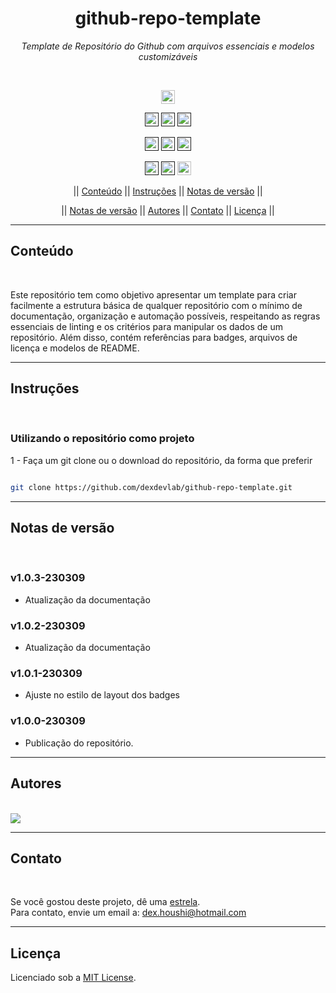 <h1 align="center">github-repo-template</h1>
<p align=center><i align="center">Template de Repositório do Github com arquivos essenciais e modelos customizáveis</i></p>

<br>

<div align="center">

<a href="https://www.markdownguide.org"><img src="https://img.shields.io/badge/Markdown-%23000000.svg?style=plastic&logo=markdown&logoColor=white" height="22" alt="Markdown"/></a>

<a href=""><img src="https://img.shields.io/badge/maintenance-actively--developed-brightgreen.svg?style=plastic" height="22" alt="Maintenance-actively-developed"/></a>
<a href=""><img src="https://img.shields.io/github/last-commit/dexdevlab/github-repo-template?style=plastic" height="22" alt="LastCommit"></a>
<a href=""><img src="https://snyk.io/test/github/dexdevlab/github-repo-template/badge.svg" height="22" alt="Snyk"/></a>

<a href=""><img src="https://img.shields.io/github/repo-size/dexdevlab/github-repo-template?style=plastic" height="22" alt="RepoSize"/></a>
<a href=""><img src="https://img.shields.io/github/languages/code-size/dexdevlab/github-repo-template?style=plastic" height="22" alt="CodeSize"/></a>
<a href=""><img src="https://img.shields.io/github/contributors/dexdevlab/github-repo-template?style=plastic" height="22" alt="Contributors"></a>

<a href=""><img src="https://img.shields.io/github/forks/dexdevlab/github-repo-template?style=plastic" height="22" alt="Fork"></a>
<a href=""><img src="https://img.shields.io/badge/version-1.0.3-140126?style=plastic" height="22" alt="Version"></a>
<a href="https://github.com/dexdevlab/github-repo-template/blob/main/LICENSE"><img src="https://img.shields.io/github/license/dexdevlab/github-repo-template?&style=plastic" height="22" alt="License"></a>

<!-- || [Conteúdo](#section-conteudo) || [Características](#section-caracteristicas) || [Stack](#section-stack) || [Documentação](#section-documentacao) || [Instruções](#section-instrucoes) || -->
|| [Conteúdo](#section-conteudo) || [Instruções](#section-instrucoes) || [Notas de versão](#section-changelog) ||
<!-- || [Variáveis de Ambiente](#section-vars) || [Notas de versão](#section-changelog) || [Autores](#section-autores) || [Contato](#section-contato) || [Licença](#section-licenca) || -->
|| [Notas de versão](#section-changelog) || [Autores](#section-autores) || [Contato](#section-contato) || [Licença](#section-licenca) ||

</div>

<hr>

<a name="section-conteudo">

## Conteúdo

</a>

<br>

Este repositório tem como objetivo apresentar um template para criar facilmente a estrutura básica de qualquer repositório com o mínimo de documentação, organização e automação possíveis, respeitando as regras essenciais de linting e os critérios para manipular os dados de um repositório.
Além disso, contém referências para badges, arquivos de licença e modelos de README.

<hr>

<!-- <a name="section-caracteristicas">

## Características

</a>

<br>

- Lorem ipsum dolor sit amet;

<hr> -->

<!-- <a name="section-stack">

## Stack

</a>

<br>

- **Linguagem Principal:** [Javascript](https://developer.mozilla.org/pt-BR/docs/Web/JavaScript)
- **Linguagens de Marcação e Estilo:** [HTML](https://developer.mozilla.org/pt-BR/docs/Web/HTML), [CSS](https://developer.mozilla.org/pt-BR/docs/Web/CSS), [SASS](https://sass-lang.com/documentation)
- **Framework Principal:** [Node.js](https://nodejs.org/en/docs/)
- **Framework estrutural:** [Next.js](https://nextjs.org/docs/getting-started)
- **Framework de design:** [Chakra UI](https://chakra-ui.com/docs/getting-started)
- **Gerenciador de Bibliotecas:** [Yarn](https://yarnpkg.com/getting-started)
- **Bibliotecas:** Para uma lista completa de bibliotecas e dependências nos mais variados escopos, conferir o arquivo [package.json](https://github.com/dexdevlab/github-repo-template/blob/main/package.json).

<hr> -->

<!-- <a name="section-documentacao">

## Documentação

</a>

<br>

- [Lorem](https://miro.com/app/board/uXjdfgsdgVPWCiaDo=/?share_link_id=713196550342)

Documentação adicional pode ser encontrada [aqui](https://dexdevlab.github.io/github-repo-template/).

<hr> -->

<a name="section-instrucoes">

## Instruções

</a>

<br>

### Utilizando o repositório como projeto

</a>

1 - Faça um git clone ou o download do repositório, da forma que preferir

```bash

git clone https://github.com/dexdevlab/github-repo-template.git

```

<hr>

<!-- <a name="section-vars">

### Variáveis de Ambiente

</a>

<br>

Para usar a aplicação, crie um arquivo '.env' com as seguintes variáveis de ambiente:

| Variável      | Uso   |
|---------------|-------|
|`DATABASE_URL` | Lorem ipsum dolor sit amet | |

<hr> -->

<a name="section-changelog">

## Notas de versão

</a>

<br>

### v1.0.3-230309

- Atualização da documentação

### v1.0.2-230309

- Atualização da documentação

### v1.0.1-230309

- Ajuste no estilo de layout dos badges

### v1.0.0-230309

- Publicação do repositório.

<hr>

<a name="section-autores">

## Autores

</a>

<br>

<a href="https://github.com/dexdevlab/github-repo-template/graphs/contributors">
  <img src="https://contrib.rocks/image?repo=dexdevlab/github-repo-template" />
</a>

<hr>

<a name="section-contato">

## Contato

</a>

<br>

Se você gostou deste projeto, dê uma <a href="https://github.com/dexdevlab/github-repo-template" data-icon="octicon-star" aria-label="Star dexdevlab/github-repo-template on GitHub">estrela</a>. <br>
Para contato, envie um email a: <a href="mailto:dex.houshi@hotmail.com">dex.houshi@hotmail.com</a>

<hr>

<a name="section-licenca">

## Licença

</a>

Licenciado sob a [MIT License](https://github.com/dexdevlab/github-repo-template/blob/main/LICENSE).
